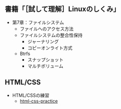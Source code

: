 ## 書籍「［試して理解］Linuxのしくみ」
- 第7章：ファイルシステム
  - ファイルへのアクセス方法
  - ファイルシステムの整合性保持
    - ジャーナリング
    - コピーオンライト方式
  - Btrfs
    - スナップショット
    - マルチボリューム

## HTML/CSS
- HTML/CSSの練習
  - [html-css-practice](https://github.com/Meerkat39/html-css-practice#)